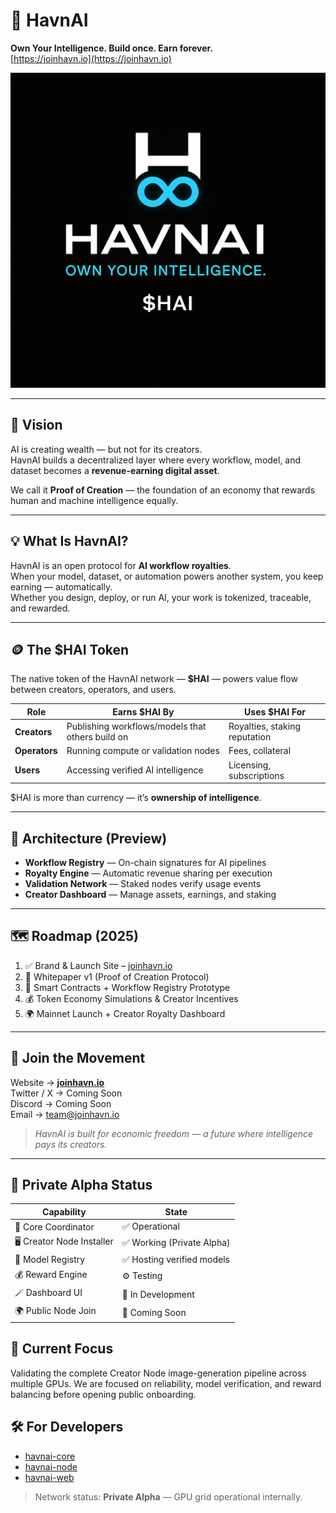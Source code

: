 # 🧠 HavnAI  
**Own Your Intelligence. Build once. Earn forever.**  
[https://joinhavn.io](https://joinhavn.io)

![HavnAI Logo](HavnAI-logo.png)

---

## 🚀 Vision  
AI is creating wealth — but not for its creators.  
HavnAI builds a decentralized layer where every workflow, model, and dataset becomes a **revenue-earning digital asset**.  

We call it **Proof of Creation** — the foundation of an economy that rewards human and machine intelligence equally.

---

## 💡 What Is HavnAI?  
HavnAI is an open protocol for **AI workflow royalties**.  
When your model, dataset, or automation powers another system, you keep earning — automatically.  
Whether you design, deploy, or run AI, your work is tokenized, traceable, and rewarded.

---

## 🪙 The $HAI Token  
The native token of the HavnAI network — **$HAI** — powers value flow between creators, operators, and users.

| Role | Earns $HAI By | Uses $HAI For |
|------|----------------|---------------|
| **Creators** | Publishing workflows/models that others build on | Royalties, staking reputation |
| **Operators** | Running compute or validation nodes | Fees, collateral |
| **Users** | Accessing verified AI intelligence | Licensing, subscriptions |

$HAI is more than currency — it’s **ownership of intelligence**.

---

## 🧩 Architecture (Preview)  
- **Workflow Registry** — On-chain signatures for AI pipelines  
- **Royalty Engine** — Automatic revenue sharing per execution  
- **Validation Network** — Staked nodes verify usage events  
- **Creator Dashboard** — Manage assets, earnings, and staking  

---

## 🗺️ Roadmap (2025)  
1. ✅ Brand & Launch Site – [joinhavn.io](https://joinhavn.io)  
2. 🧾 Whitepaper v1 (Proof of Creation Protocol)  
3. 🧱 Smart Contracts + Workflow Registry Prototype  
4. 💰 Token Economy Simulations & Creator Incentives  
5. 🌍 Mainnet Launch + Creator Royalty Dashboard  

---

## 🤝 Join the Movement  
Website → [**joinhavn.io**](https://joinhavn.io)  
Twitter / X → Coming Soon  
Discord → Coming Soon  
Email → team@joinhavn.io  

> _HavnAI is built for economic freedom — a future where intelligence pays its creators._

---

## 🚦 Private Alpha Status

| Capability | State |
|------------|-------|
| 🧠 Core Coordinator | ✅ Operational |
| 🖥️ Creator Node Installer | ✅ Working (Private Alpha) |
| 🧩 Model Registry | ✅ Hosting verified models |
| 💰 Reward Engine | ⚙️ Testing |
| 🪄 Dashboard UI | 🧱 In Development |
| 🌍 Public Node Join | 🚧 Coming Soon |

## 🔭 Current Focus

Validating the complete Creator Node image-generation pipeline across multiple GPUs. We are focused on reliability, model verification, and reward balancing before opening public onboarding.

## 🛠️ For Developers

- [havnai-core](https://github.com/marcusllittle/havnai-core)
- [havnai-node](https://github.com/marcusllittle/havnai-node)
- [havnai-web](https://github.com/marcusllittle/havnai-web)

> Network status: **Private Alpha** — GPU grid operational internally.
